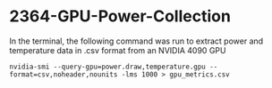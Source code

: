 # 2364-GPU-Power-Collection

In the terminal, the following command was run to extract power and temperature data in .csv format from an NVIDIA 4090 GPU

```console
nvidia-smi --query-gpu=power.draw,temperature.gpu --format=csv,noheader,nounits -lms 1000 > gpu_metrics.csv
```


